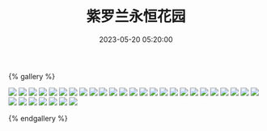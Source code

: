 ﻿---
title: 紫罗兰永恒花园
date: 2023-05-20 05:20:00
comments: false
---

{% gallery %}

![](https://fastly.jsdelivr.net/gh/1405720461/images@master/Violet_Evergarden/1.webp)
![](https://fastly.jsdelivr.net/gh/1405720461/images@master/Violet_Evergarden/2.webp)
![](https://fastly.jsdelivr.net/gh/1405720461/images@master/Violet_Evergarden/3.webp)
![](https://fastly.jsdelivr.net/gh/1405720461/images@master/Violet_Evergarden/4.webp)
![](https://fastly.jsdelivr.net/gh/1405720461/images@master/Violet_Evergarden/5.webp)
![](https://fastly.jsdelivr.net/gh/1405720461/images@master/Violet_Evergarden/6.webp)
![](https://fastly.jsdelivr.net/gh/1405720461/images@master/Violet_Evergarden/7.webp)
![](https://fastly.jsdelivr.net/gh/1405720461/images@master/Violet_Evergarden/8.webp)
![](https://fastly.jsdelivr.net/gh/1405720461/images@master/Violet_Evergarden/9.webp)
![](https://fastly.jsdelivr.net/gh/1405720461/images@master/Violet_Evergarden/10.webp)
![](https://fastly.jsdelivr.net/gh/1405720461/images@master/Violet_Evergarden/11.webp)
![](https://fastly.jsdelivr.net/gh/1405720461/images@master/Violet_Evergarden/12.webp)
![](https://fastly.jsdelivr.net/gh/1405720461/images@master/Violet_Evergarden/13.webp)
![](https://fastly.jsdelivr.net/gh/1405720461/images@master/Violet_Evergarden/14.webp)
![](https://fastly.jsdelivr.net/gh/1405720461/images@master/Violet_Evergarden/15.webp)
![](https://fastly.jsdelivr.net/gh/1405720461/images@master/Violet_Evergarden/16.webp)
![](https://fastly.jsdelivr.net/gh/1405720461/images@master/Violet_Evergarden/17.webp)
![](https://fastly.jsdelivr.net/gh/1405720461/images@master/Violet_Evergarden/18.webp)
![](https://fastly.jsdelivr.net/gh/1405720461/images@master/Violet_Evergarden/19.webp)
![](https://fastly.jsdelivr.net/gh/1405720461/images@master/Violet_Evergarden/20.webp)
![](https://fastly.jsdelivr.net/gh/1405720461/images@master/Violet_Evergarden/21.webp)
![](https://fastly.jsdelivr.net/gh/1405720461/images@master/Violet_Evergarden/22.webp)
![](https://fastly.jsdelivr.net/gh/1405720461/images@master/Violet_Evergarden/23.webp)
![](https://fastly.jsdelivr.net/gh/1405720461/images@master/Violet_Evergarden/24.webp)
![](https://fastly.jsdelivr.net/gh/1405720461/images@master/Violet_Evergarden/25.webp)
![](https://fastly.jsdelivr.net/gh/1405720461/images@master/Violet_Evergarden/26.webp)
![](https://fastly.jsdelivr.net/gh/1405720461/images@master/Violet_Evergarden/27.webp)
![](https://fastly.jsdelivr.net/gh/1405720461/images@master/Violet_Evergarden/28.webp)
![](https://fastly.jsdelivr.net/gh/1405720461/images@master/Violet_Evergarden/29.webp)
![](https://fastly.jsdelivr.net/gh/1405720461/images@master/Violet_Evergarden/30.webp)
![](https://fastly.jsdelivr.net/gh/1405720461/images@master/Violet_Evergarden/31.webp)
![](https://fastly.jsdelivr.net/gh/1405720461/images@master/Violet_Evergarden/32.webp)

{% endgallery %}
